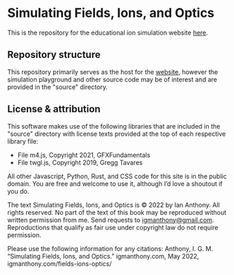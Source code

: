 # Simulating Fields, Ions, and Optics
This is the repository for the educational ion simulation website [here](https://igmanthony.com/fields-ions-optics/). 

## Repository structure
This repository primarily serves as the host for the [website](https://igmanthony.com/fields-ions-optics/), however the simulation playground and other source code may be of interest and are provided in the "source" directory.

## License & attribution
This software makes use of the following libraries that are included in the "source" directory with license texts provided at the top of each respective library file:
  * File m4.js, Copyright 2021, GFXFundamentals
  * File twgl.js, Copyright 2019, Gregg Tavares

All other Javascript, Python, Rust, and CSS code for this site is in the public domain. You are free and welcome to use it, although I’d love a shoutout if you do.

The text Simulating Fields, Ions, and Optics is © 2022 by Ian Anthony. All rights reserved. No part of the text of this book may be reproduced without written permission from me. Send requests to igmanthony@gmail.com. Reproductions that qualify as fair use under copyright law do not require permission.

Please use the following information for any citations:
Anthony, I. G. M. “Simulating Fields, Ions, and Optics.” igmanthony.com, May 2022, igmanthony.com/fields-ions-optics/
